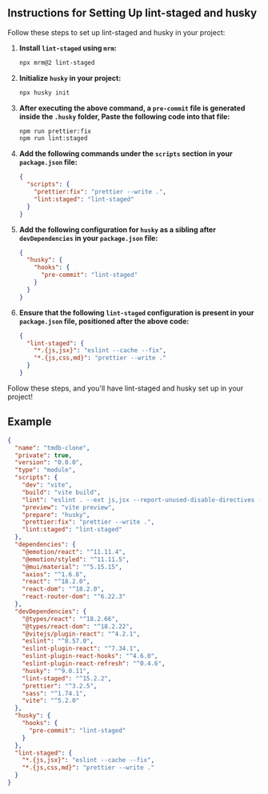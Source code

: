 
## Instructions for Setting Up lint-staged and husky

Follow these steps to set up lint-staged and husky in your project:

1. **Install `lint-staged` using `mrm`:**
    ```bash
    npx mrm@2 lint-staged
    ```

2. **Initialize `husky` in your project:**
    ```bash
    npx husky init
    ```

3. **After executing the above command, a `pre-commit` file  is generated inside the `.husky` folder, Paste the following code into that file:**

    ```bash
    npm run prettier:fix
    npm run lint:staged
    ```

3. **Add the following commands under the `scripts` section in your `package.json` file:**
    ```json
    {
      "scripts": {
        "prettier:fix": "prettier --write .",
        "lint:staged": "lint-staged"
      }
    }
    ```

4. **Add the following configuration for `husky` as a sibling after `devDependencies` in your `package.json` file:**
    ```json
    {
      "husky": {
        "hooks": {
          "pre-commit": "lint-staged"
        }
      }
    }
    ```

5. **Ensure that the following `lint-staged` configuration is present in your `package.json` file, positioned after the above code:**
    ```json
    {
      "lint-staged": {
        "*.{js,jsx}": "eslint --cache --fix",
        "*.{js,css,md}": "prettier --write ."
      }
    }
    ```

Follow these steps, and you'll have lint-staged and husky set up in your project!

## Example

```json
{
  "name": "tmdb-clone",
  "private": true,
  "version": "0.0.0",
  "type": "module",
  "scripts": {
    "dev": "vite",
    "build": "vite build",
    "lint": "eslint . --ext js,jsx --report-unused-disable-directives --max-warnings 0",
    "preview": "vite preview",
    "prepare": "husky",
    "prettier:fix": "prettier --write .",
    "lint:staged": "lint-staged"
  },
  "dependencies": {
    "@emotion/react": "^11.11.4",
    "@emotion/styled": "^11.11.5",
    "@mui/material": "^5.15.15",
    "axios": "^1.6.8",
    "react": "^18.2.0",
    "react-dom": "^18.2.0",
    "react-router-dom": "^6.22.3"
  },
  "devDependencies": {
    "@types/react": "^18.2.66",
    "@types/react-dom": "^18.2.22",
    "@vitejs/plugin-react": "^4.2.1",
    "eslint": "^8.57.0",
    "eslint-plugin-react": "^7.34.1",
    "eslint-plugin-react-hooks": "^4.6.0",
    "eslint-plugin-react-refresh": "^0.4.6",
    "husky": "^9.0.11",
    "lint-staged": "^15.2.2",
    "prettier": "^3.2.5",
    "sass": "^1.74.1",
    "vite": "^5.2.0"
  },
  "husky": {
    "hooks": {
      "pre-commit": "lint-staged"
    }
  },
  "lint-staged": {
    "*.{js,jsx}": "eslint --cache --fix",
    "*.{js,css,md}": "prettier --write ."
  }
}